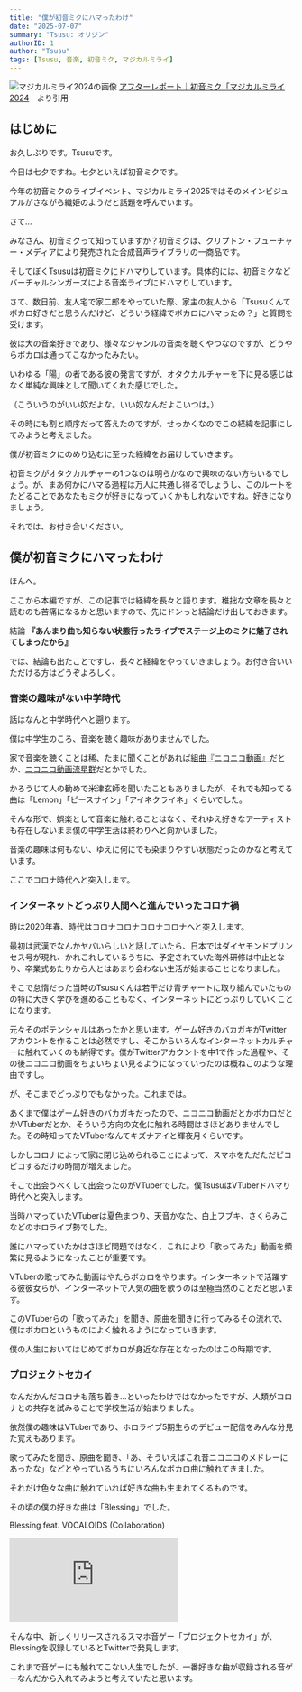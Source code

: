 ```yaml
---
title: "僕が初音ミクにハマったわけ"
date: "2025-07-07"
summary: "Tsusu: オリジン"
authorID: 1
author: "Tsusu"
tags: [Tsusu, 音楽, 初音ミク, マジカルミライ]
---
```


![マジカルミライ2024の画像](/blogImages/2025/0623/magicalmirai2024_photo_9.jpg)
[アフターレポート｜初音ミク「マジカルミライ 2024](https://magicalmirai.com/2024/special_afterreport.html)　より引用

## はじめに
お久しぶりです。Tsusuです。

今日は七夕ですね。七夕といえば初音ミクです。

今年の初音ミクのライブイベント、マジカルミライ2025ではそのメインビジュアルがさながら織姫のようだと話題を呼んでいます。

さて...

みなさん、初音ミクって知っていますか？初音ミクは、クリプトン・フューチャー・メディアにより発売された合成音声ライブラリの一商品です。

そしてぼくTsusuは初音ミクにドハマりしています。具体的には、初音ミクなどバーチャルシンガーズによる音楽ライブにドハマりしています。

さて、数日前、友人宅で家二郎をやっていた際、家主の友人から「Tsusuくんてボカロ好きだと思うんだけど、どういう経緯でボカロにハマったの？」と質問を受けます。

彼は大の音楽好きであり、様々なジャンルの音楽を聴くやつなのですが、どうやらボカロは通ってこなかったみたい。

いわゆる「陽」の者である彼の発言ですが、オタクカルチャーを下に見る感じはなく単純な興味として聞いてくれた感じでした。

（こういうのがいい奴だよな。いい奴なんだよこいつは。）

その時にも割と順序だって答えたのですが、せっかくなのでこの経緯を記事にしてみようと考えました。

僕が初音ミクにのめり込むに至った経緯をお届けしていきます。

初音ミクがオタクカルチャーの1つなのは明らかなので興味のない方もいるでしょう。が、まあ何かにハマる過程は万人に共通し得るでしょうし、このルートをたどることであなたもミクが好きになっていくかもしれないですね。好きになりましょう。

それでは、お付き合いください。

## 僕が初音ミクにハマったわけ
ほんへ。

ここから本編ですが、この記事では経緯を長々と語ります。稚拙な文章を長々と読むのも苦痛になるかと思いますので、先にドンっと結論だけ出しておきます。

結論 **『あんまり曲も知らない状態行ったライブでステージ上のミクに魅了されてしまったから』**

では、結論も出たことですし、長々と経緯をやっていきましょう。お付き合いいただける方はどうぞよろしく。

### 音楽の趣味がない中学時代
話はなんと中学時代へと遡ります。

僕は中学生のころ、音楽を聴く趣味がありませんでした。

家で音楽を聴くことは稀、たまに聞くことがあれば[組曲『ニコニコ動画』](https://www.nicovideo.jp/watch/sm500873)だとか、[ニコニコ動画流星群](https://www.nicovideo.jp/watch/sm2959233)だとかでした。

かろうじて人の勧めで米津玄師を聞いたこともありましたが、それでも知ってる曲は「Lemon」「ピースサイン」「アイネクライネ」くらいでした。

そんな形で、娯楽として音楽に触れることはなく、それゆえ好きなアーティストも存在しないまま僕の中学生活は終わりへと向かいました。

音楽の趣味は何もない、ゆえに何にでも染まりやすい状態だったのかなと考えています。

ここでコロナ時代へと突入します。

### インターネットどっぷり人間へと進んでいったコロナ禍
時は2020年春、時代はコロナコロナコロナコロナへと突入します。

最初は武漢でなんかヤバいらしいと話していたら、日本ではダイヤモンドプリンセス号が現れ、かれこれしているうちに、予定されていた海外研修は中止となり、卒業式あたりから人とはあまり会わない生活が始まることとなりました。

そこで怠惰だった当時のTsusuくんは若干だけ青チャートに取り組んでいたものの特に大きく学びを進めることもなく、インターネットにどっぷりしていくことになります。

元々そのポテンシャルはあったかと思います。ゲーム好きのバカガキがTwitterアカウントを作ることは必然ですし、そこからいろんなインターネットカルチャーに触れていくのも納得です。僕がTwitterアカウントを中1で作った過程や、その後ニコニコ動画をちょいちょい見るようになっていったのは概ねこのような理由ですし。

が、そこまでどっぷりでもなかった。これまでは。

あくまで僕はゲーム好きのバカガキだったので、ニコニコ動画だとかボカロだとかVTuberだとか、そういう方向の文化に触れる時間はさほどありませんでした。その時知ってたVTuberなんてキズナアイと輝夜月くらいです。

しかしコロナによって家に閉じ込められることによって、スマホをただただピコピコするだけの時間が増えました。

そこで出会うべくして出会ったのがVTuberでした。僕TsusuはVTuberドハマり時代へと突入します。

当時ハマっていたVTuberは夏色まつり、天音かなた、白上フブキ、さくらみこなどのホロライブ勢でした。

誰にハマっていたかはさほど問題ではなく、これにより「歌ってみた」動画を頻繁に見るようになったことが重要です。

VTuberの歌ってみた動画はやたらボカロをやります。インターネットで活躍する彼彼女らが、インターネットで人気の曲を歌うのは至極当然のことだと思います。

このVTuberらの「歌ってみた」を聞き、原曲を聞きに行ってみるその流れで、僕はボカロというものによく触れるようになっていきます。

僕の人生においてはじめてボカロが身近な存在となったのはこの時期です。

### プロジェクトセカイ
なんだかんだコロナも落ち着き...といったわけではなかったですが、人類がコロナとの共存を試みることで学校生活が始まりました。

依然僕の趣味はVTuberであり、ホロライブ5期生らのデビュー配信をみんな分見た覚えもあります。

歌ってみたを聞き、原曲を聞き、「あ、そういえばこれ昔ニコニコのメドレーにあったな」などとやっているうちにいろんなボカロ曲に触れてきました。

それだけ色々な曲に触れていれば好きな曲も生まれてくるものです。

その頃の僕の好きな曲は「Blessing」でした。

Blessing feat. VOCALOIDS (Collaboration)

<iframe src="https://www.youtube.com/embed/E4tIHBx7bqc" title="Blessing feat. VOCALOIDS (Collaboration)" frameborder="0" allow="accelerometer; autoplay; clipboard-write; encrypted-media; gyroscope; picture-in-picture; web-share" referrerpolicy="strict-origin-when-cross-origin" allowfullscreen></iframe>

そんな中、新しくリリースされるスマホ音ゲー「プロジェクトセカイ」が、Blessingを収録しているとTwitterで発見します。

これまで音ゲーにも触れてこない人生でしたが、一番好きな曲が収録される音ゲーなんだから入れてみようと考えていたと思います。

